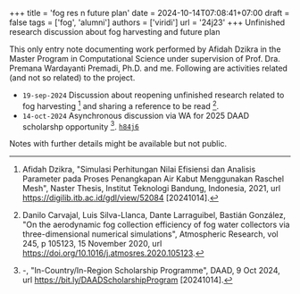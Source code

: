 +++
title = 'fog res n future plan'
date = 2024-10-14T07:08:41+07:00
draft = false
tags = ['fog', 'alumni']
authors = ['viridi']
url = '24j23'
+++
Unfinished research discussion about fog harvesting and future plan

<!--more-->

This only entry note documenting work performed by Afidah Dzikra in the Master Program in Computational Science under supervision of Prof. Dra. Premana Wardayanti Premadi, Ph.D. and me. Following are activities related (and not so related) to the project.

- `19-sep-2024` Discussion about reopening unfinished research related to fog harvesting [^dzikra_2021] and sharing a reference to be read [^carvajal_2020].
- `14-oct-2024` Asynchronous discussion via WA for 2025 DAAD scholarshp opportunity [^daad_2024]. [`h84j6`](https://osf.io/h84j6)

Notes with further details might be available but not public.


[^carvajal_2020]: Danilo Carvajal, Luis Silva-Llanca, Dante Larraguibel, Bastián González, "On the aerodynamic fog collection efficiency of fog water collectors via three-dimensional numerical simulations", Atmospheric Research, vol 245, p 105123, 15 November 2020, url https://doi.org/10.1016/j.atmosres.2020.105123.
[^daad_2024]: -, "In-Country/In-Region Scholarship Programme", DAAD, 9 Oct 2024, url https://bit.ly/DAADScholarshipProgram [20241014].
[^dzikra_2021]: Afidah Dzikra, "Simulasi Perhitungan Nilai Efisiensi dan Analisis Parameter pada Proses Penangkapan Air Kabut Menggunakan Raschel Mesh", Naster Thesis, Institut Teknologi Bandung, Indonesia, 2021, url https://digilib.itb.ac.id/gdl/view/52084 [20241014].
